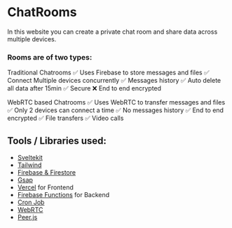 # ChatRooms

In this website you can create a private chat room and share data across multiple devices.

### Rooms are of two types:

Traditional Chatrooms
✅ Uses Firebase to store messages
and files
✅ Connect Multiple devices concurrently
✅ Messages history
✅ Auto delete all data after 15min
✅ Secure
❌ End to end encrypted

WebRTC based Chatrooms
✅ Uses WebRTC to transfer messages
and files
✅ Only 2 devices can connect a time
✅ No messages history
✅ End to end encrypted
✅ File transfers
✅ Video calls

## Tools / Libraries used:

- [Sveltekit](https://kit.svelte.dev/)
- [Tailwind](https://tailwindcss.com/)
- [Firebase & Firestore](https://firebase.google.com/)
- [Gsap](https://greensock.com/)
- [Vercel](https://vercel.com/) for Frontend
- [Firebase Functions](https://firebase.google.com/) for Backend
- [Cron Job](https://cron-job.org/en/)
- [WebRTC](https://webrtc.org/)
- [Peer.js](https://github.com/peers/peerjs)
